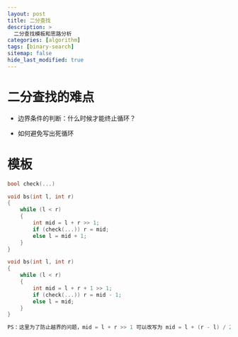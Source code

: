 ```yaml
---
layout: post
title: 二分查找
description: >
  二分查找模板和思路分析
categories: [algorithm]
tags: [binary-search]
sitemap: false
hide_last_modified: true
---
```


# 二分查找的难点

+ 边界条件的判断：什么时候才能终止循环？

+ 如何避免写出死循环

# 模板

```c++
bool check(...)

void bs(int l, int r)
{
	while (l < r)
	{
		int mid = l + r >> 1;
		if (check(...)) r = mid;
		else l = mid + 1;
	}
}

void bs(int l, int r)
{
	while (l < r)
	{
		int mid = l + r + 1 >> 1;
		if (check(...)) r = mid - 1;
		else l = mid;
	}
} 

PS：这里为了防止越界的问题，mid = l + r >> 1 可以改写为 mid = l + (r - l) / 2
```



